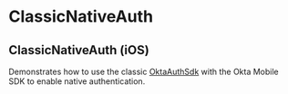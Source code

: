 # ClassicNativeAuth

## ClassicNativeAuth (iOS)

Demonstrates how to use the classic [OktaAuthSdk](https://github.com/okta/okta-auth-swift) with the Okta Mobile SDK to enable native authentication.

